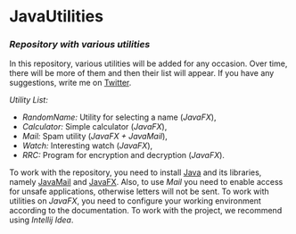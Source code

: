 # JavaUtilities
### _Repository with various utilities_

In this repository, various utilities will be added for any occasion.
Over time, there will be more of them and then their list will appear.
If you have any suggestions, write me on [Twitter](https://twitter.com/merive_).

_Utility List:_
* _RandomName:_ Utility for selecting a name (_JavaFX_),
* _Calculator:_ Simple calculator (_JavaFX_),
* _Mail:_ Spam utility (_JavaFX + JavaMail_),
* _Watch:_ Interesting watch (_JavaFX_),
* _RRC:_ Program for encryption and decryption (_JavaFX_).

To work with the repository, you need to install [Java](https://www.oracle.com/java/technologies/javase-downloads.html) and its libraries,
 namely [JavaMail](https://github.com/javaee/javamail/releases) and [JavaFX](https://gluonhq.com/products/javafx/).
 Also, to use _Mail_ you need to enable access for unsafe applications, otherwise letters will not be sent.
 To work with utilities on _JavaFX_, you need to configure your working environment according to the documentation.
 To work with the project, we recommend using _Intellij Idea_.
